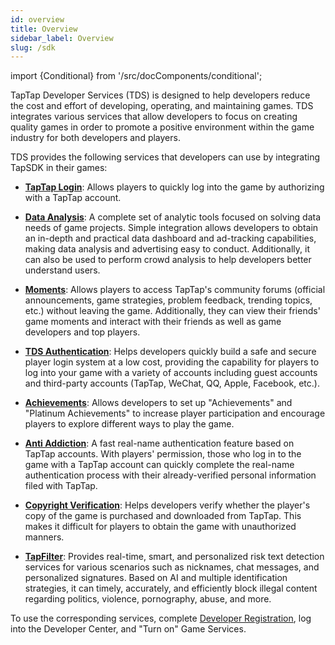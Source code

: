 ```yaml
---
id: overview
title: Overview
sidebar_label: Overview
slug: /sdk
---
```


import {Conditional} from '/src/docComponents/conditional';

TapTap Developer Services (TDS) is designed to help developers reduce the cost and effort of developing, operating, and maintaining games. TDS integrates various services that allow developers to focus on creating quality games in order to promote a positive environment within the game industry for both developers and players.

TDS provides the following services that developers can use by integrating TapSDK in their games:

- **[TapTap Login](/sdk/taptap-login/features/)**: Allows players to quickly log into the game by authorizing with a TapTap account.

<Conditional region='cn'>

- **[Data Analysis](/sdk/tapdb/features/)**: A complete set of analytic tools focused on solving data needs of game projects. Simple integration allows developers to obtain an in-depth and practical data dashboard and ad-tracking capabilities, making data analysis and advertising easy to conduct. Additionally, it can also be used to perform crowd analysis to help developers better understand users.

</Conditional>

- **[Moments](/sdk/embedded-moments/features/)**: Allows players to access TapTap's community forums (official announcements, game strategies, problem feedback, trending topics, etc.) without leaving the game. Additionally, they can view their friends' game moments and interact with their friends as well as game developers and top players.

- **[TDS Authentication](/sdk/authentication/features/)**: Helps developers quickly build a safe and secure player login system at a low cost, providing the capability for players to log into your game with a variety of accounts including guest accounts and third-party accounts (TapTap, <Conditional region='cn'>WeChat, QQ, </Conditional>Apple, <Conditional region='global'>Facebook, </Conditional>etc.).

<!--
- **[Friends](/sdk/friends/features/)**: Adds the functions of searching, adding, and deleting friends into your game, allowing players to quickly form a social network within your game.
-->

<Conditional region='cn'>

- **[Achievements](/sdk/achievement/features/)**: Allows developers to set up "Achievements" and "Platinum Achievements" to increase player participation and encourage players to explore different ways to play the game.

</Conditional>

<!--

- **[Leaderboards](/sdk/leaderboard/features/)**: Based on TDS Authentication, you can set up leaderboards in your game to promote competitions among players and thereby increase player activity.

- **[Cloud Save](/sdk/gamesaves/features/)**: Saves the player's game progress to the TDS server, where the game can retrieve saved game data and allow the player to continue playing from any save point on any device.

-->

<Conditional region='cn'>

- **[Anti Addiction](/sdk/anti-addiction/features/)**: A fast real-name authentication feature based on TapTap accounts. With players' permission, those who log in to the game with a TapTap account can quickly complete the real-name authentication process with their already-verified personal information filed with TapTap.

</Conditional>

- **[Copyright Verification](/sdk/license/features/)**: Helps developers verify whether the player's copy of the game is purchased and downloaded from TapTap. This makes it difficult for players to obtain the game with unauthorized manners.

<!--

- **[DLC](/sdk/dlc/features/)**: Provides players with an in-game store that allows players to purchase items without leaving the game.

- **[Updates](/sdk/update/guide/)**: Whenever the game has an update, players can jump directly from the game to TapTap and download the update.

- **[TapCanary](/sdk/tap-canary/features/)**: Allows developers to release early versions of their games to internal testers or trusted users for closed testing (supports cloud play and sandbox mode).

- **[Data Storage](/sdk/storage/features/)**: Store and retrieve JSON objects, binary files, geolocations, and other types of data. Its built-in row-level ACL permission control and general user and role management system can help you quickly achieve safe and flexible data access.

- **[Cloud Engine](/sdk/engine/overview/)**: Provides an exclusive cloud computing platform for hosting static websites. Additionally, it allows customized development using any programming language to dynamically process external requests and meet the needs of business customization. This eliminates the need to build your own server for back-end development.

- **[Voice Chat](/sdk/rtc/features/)**: Provides a one-stop-shop for voice chat and voice compliance solutions, covering FPS, MOBA, MMORPG, matchmaking, online board games, and various other gaming genres.

- **[Instant Messaging](/sdk/im/features/)**: Provides solutions for instant messaging and real-time data synchronization.

- **[Push Notifications](/sdk/push/features/)**: A unified service that integrates push notifications for both Android and iOS.

-->

<Conditional region='cn'>

- **[TapFilter](/sdk/text-moderation/features/)**: Provides real-time, smart, and personalized risk text detection services for various scenarios such as nicknames, chat messages, and personalized signatures. Based on AI and multiple identification strategies, it can timely, accurately, and efficiently block illegal content regarding politics, violence, pornography, abuse, and more.

</Conditional>

To use the corresponding services, complete [Developer Registration](/store/store-register/), log into the Developer Center, and "Turn on" Game Services.
